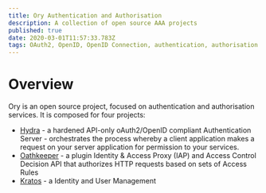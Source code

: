 ```yaml
---
title: Ory Authentication and Authorisation
description: A collection of open source AAA projects
published: true
date: 2020-03-01T11:57:33.783Z
tags: OAuth2, OpenID, OpenID Connection, authentication, authorisation
---
```


# Overview
Ory is an open source project, focused on authentication and authorisation services. It is composed for four projects:
* [Hydra](/technologies/ory/hydra) - a hardened API-only oAuth2/OpenID compliant Authentication Server - orchestrates the process whereby a client application makes a request on your server application for permission to your services.
* [Oathkeeper](/technologies/ory/Oathkeeper) - a plugin Identity & Access Proxy (IAP) and Access Control Decision API that authorizes HTTP requests based on sets of Access Rules
* [Kratos](/technologies/ory/kratos) - a  Identity and User Management